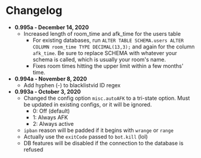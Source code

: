 # Changelog
  - **0.995a - December 14, 2020**
    - Increased length of room_time and afk_time for the users table
      - For existing databases, run `ALTER TABLE SCHEMA.users ALTER COLUMN room_time TYPE DECIMAL(13,3);` and again for the column `afk_time`. Be sure to replace SCHEMA with whatever your schema is called, which is usually your room's name.
      - Fixes room times hitting the upper limit within a few months' time.
  - **0.994a - November 8, 2020**
    - Add hyphen (-) to blacklistvid ID regex
  - **0.993a - October 3, 2020**
    - Changed the config option `misc.autoAFK` to a tri-state option. Must be updated in existing configs, or it will be ignored.
      - 0: Off (default)
      - 1: Always AFK
      - 2: Always active
    - `ipban` reason will be padded if it begins with `wrange` or `range`
    - Actually use the `exitCode` passed to `bot.kill` (lol)
    - DB features will be disabled if the connection to the database is refused
